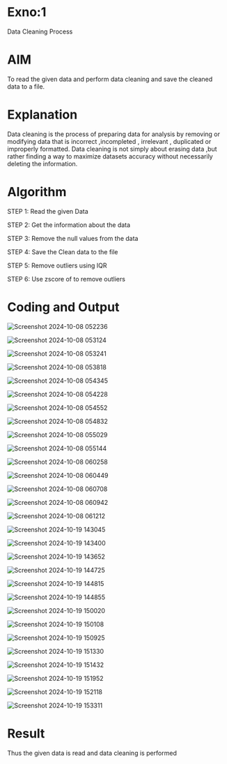 # Exno:1
Data Cleaning Process


# AIM
To read the given data and perform data cleaning and save the cleaned data to a file.

# Explanation
Data cleaning is the process of preparing data for analysis by removing or modifying data that is incorrect ,incompleted , irrelevant , duplicated or improperly formatted. Data cleaning is not simply about erasing data ,but rather finding a way to maximize datasets accuracy without necessarily deleting the information.

# Algorithm
STEP 1: Read the given Data

STEP 2: Get the information about the data

STEP 3: Remove the null values from the data

STEP 4: Save the Clean data to the file

STEP 5: Remove outliers using IQR

STEP 6: Use zscore of to remove outliers

# Coding and Output

![Screenshot 2024-10-08 052236](https://github.com/user-attachments/assets/bdf863ed-1d6a-40ce-b15d-f79c2fb15525)

![Screenshot 2024-10-08 053124](https://github.com/user-attachments/assets/057d0a5b-16d2-4558-b388-20a1a1cd02cd)

![Screenshot 2024-10-08 053241](https://github.com/user-attachments/assets/7ddec404-e9c9-4dd2-8379-f4e759d6fec5)

![Screenshot 2024-10-08 053818](https://github.com/user-attachments/assets/6b69be60-8c1e-4c32-b53a-c4d6a97e4b3d)

![Screenshot 2024-10-08 054345](https://github.com/user-attachments/assets/8a777dde-8b81-4331-a3af-00859d7305e7)

![Screenshot 2024-10-08 054228](https://github.com/user-attachments/assets/69ceaab1-f84c-4cd2-a49c-35c80c70429c)

![Screenshot 2024-10-08 054552](https://github.com/user-attachments/assets/cc946524-69e9-4aa3-9932-8333ceca5281)

![Screenshot 2024-10-08 054832](https://github.com/user-attachments/assets/1072e0ff-1dff-42ca-8b69-6379ffedf3bc)

![Screenshot 2024-10-08 055029](https://github.com/user-attachments/assets/c673cef0-461b-4648-b92b-de0aab577dfa)

![Screenshot 2024-10-08 055144](https://github.com/user-attachments/assets/4a739fd7-1a4b-4baa-a685-57a0d09bed53)

![Screenshot 2024-10-08 060258](https://github.com/user-attachments/assets/b7ad15e3-1656-42cb-8066-698c521e20a5)

![Screenshot 2024-10-08 060449](https://github.com/user-attachments/assets/064cdde5-f25f-4722-a7cc-85c6b0aeb889)

![Screenshot 2024-10-08 060708](https://github.com/user-attachments/assets/2339f7d0-9a79-4ded-b3c1-d95d01389ab0)

![Screenshot 2024-10-08 060942](https://github.com/user-attachments/assets/6e621b4f-caa4-4d04-bed2-d2780becbbdf)

![Screenshot 2024-10-08 061212](https://github.com/user-attachments/assets/b53e751d-8adb-4f7f-ace5-a936bf63abad)

![Screenshot 2024-10-19 143045](https://github.com/user-attachments/assets/843e28aa-117a-42e4-b961-5b9a6bbfdb17)

![Screenshot 2024-10-19 143400](https://github.com/user-attachments/assets/2f9479e8-4f9a-4d05-b15d-6a9bc738994b)

![Screenshot 2024-10-19 143652](https://github.com/user-attachments/assets/11c2ca0c-5785-4139-a632-5a69293cbc18)

![Screenshot 2024-10-19 144725](https://github.com/user-attachments/assets/06883918-2ff2-449a-9b76-b30675762ac5)

![Screenshot 2024-10-19 144815](https://github.com/user-attachments/assets/3f703ad3-4a9f-43be-8229-791dfe1b6d61)

![Screenshot 2024-10-19 144855](https://github.com/user-attachments/assets/00edad2e-7bb1-4624-b86c-23273317841a)

![Screenshot 2024-10-19 150020](https://github.com/user-attachments/assets/c8f0f17b-53b9-41f3-81ae-5f9d57c55fb3)

![Screenshot 2024-10-19 150108](https://github.com/user-attachments/assets/93b19fbc-28b0-472e-be34-4ad91d824929)

![Screenshot 2024-10-19 150925](https://github.com/user-attachments/assets/75ecef83-69f2-46f5-916b-0acd9d7d7b0b)

![Screenshot 2024-10-19 151330](https://github.com/user-attachments/assets/b4d32ea0-3f1c-4d11-a328-3db642699f25)

![Screenshot 2024-10-19 151432](https://github.com/user-attachments/assets/09f8371c-cb12-4b3a-8fad-4e22c1363d56)

![Screenshot 2024-10-19 151952](https://github.com/user-attachments/assets/8d87c08a-6524-4216-a30a-4e0b7b91be08)

![Screenshot 2024-10-19 152118](https://github.com/user-attachments/assets/a27fd334-170d-41aa-bbc4-7a8b96314879)

![Screenshot 2024-10-19 153311](https://github.com/user-attachments/assets/e3e9291c-a3ed-4b04-a941-82784fe1bd81)























# Result
   Thus the given data is read and data cleaning is performed
